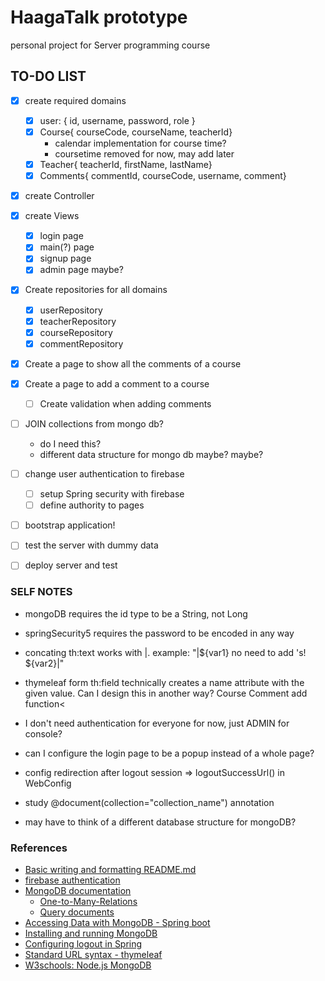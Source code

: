 # HaagaTalk prototype

personal project for Server programming course

## TO-DO LIST
- [X] create required domains
  - [X] user: { id, username, password, role }
  - [X] Course{ courseCode, courseName, teacherId}
    - calendar implementation for course time?
    - coursetime removed for now, may add later
  - [X] Teacher{ teacherId, firstName, lastName}
  - [X] Comments{ commentId, courseCode, username, comment}
- [X] create Controller
- [X] create Views
  - [X] login page
  - [X] main(?) page
  - [X] signup page
  - [X] admin page maybe?
- [X] Create repositories for all domains
  - [X] userRepository
  - [X] teacherRepository
  - [X] courseRepository
  - [X] commentRepository
- [X] Create a page to show all the comments of a course
- [X] Create a page to add a comment to a course
  - [ ] Create validation when adding comments
  
- [ ] JOIN collections from mongo db?
  - do I need this?
  - different data structure for mongo db maybe? maybe?
  
- [ ] change user authentication to firebase
  - [ ] setup Spring security with firebase
  - [ ] define authority to pages
- [ ] bootstrap application!
- [ ] test the server with dummy data
- [ ] deploy server and test

### SELF NOTES

- mongoDB requires the id type to be a String, not Long
- springSecurity5 requires the password to be encoded in any way
- concating th:text works with |. example: "|${var1} no need to add 's! ${var2}|"
- thymeleaf form th:field technically creates a name attribute with the given value. Can I design this in another way? Course Comment add function<

- I don't need authentication for everyone for now, just ADMIN for console?
- can I configure the login page to be a popup instead of a whole page?
- config redirection after logout session => logoutSuccessUrl() in WebConfig

- study @document(collection="collection_name") annotation
- may have to think of a different database structure for mongoDB?

### References

- [Basic writing and formatting README.md](https://help.github.com/en/articles/basic-writing-and-formatting-syntax)
- [firebase authentication](https://firebase.google.com/docs/auth/admin/manage-users)
- [MongoDB documentation](http://mongodb.github.io/mongo-java-driver/?_ga=2.72866069.703837665.1550930650-1251151850.1549826134)
  - [One-to-Many-Relations](https://docs.mongodb.com/manual/tutorial/model-referenced-one-to-many-relationships-between-documents/)
  - [Query documents](https://docs.mongodb.com/manual/tutorial/query-documents/)
- [Accessing Data with MongoDB - Spring boot](https://spring.io/guides/gs/accessing-data-mongodb/)
- [Installing and running MongoDB](https://docs.mongodb.com/manual/tutorial/install-mongodb-on-windows/#run-mongodb-from-cmd)
- [Configuring logout in Spring](https://www.baeldung.com/spring-security-logout)
- [Standard URL syntax - thymeleaf](https://www.thymeleaf.org/doc/articles/standardurlsyntax.html)
- [W3schools: Node.js MongoDB](https://www.w3schools.com/nodejs/nodejs_mongodb.asp)
